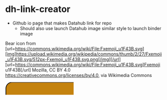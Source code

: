 # dh-link-creator
 - Github io page that makes Datahub link for repo
	- Should also use launch Datahub image similar style to launch binder image

Bear icon from [url=https://commons.wikimedia.org/wiki/File:Fxemoji_u1F43B.svg][img]https://upload.wikimedia.org/wikipedia/commons/thumb/2/27/Fxemoji_u1F43B.svg/512px-Fxemoji_u1F43B.svg.png[/img][/url]
[url=https://commons.wikimedia.org/wiki/File:Fxemoji_u1F43B.svg]Fxemoji u1F43B[/url]
Mozilla, CC BY 4.0 <https://creativecommons.org/licenses/by/4.0>, via Wikimedia Commons

[![DataHub](https://raw.githubusercontent.com/SoyCarlos/dh-link-creator/b9d2f0407a2d3351d77ab776b80f6529ecc56f1f/badge_logo.svg)](https://data.berkeley.edu/consulting/)


